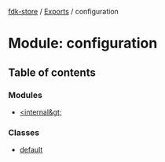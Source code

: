 [fdk-store](../README.md) / [Exports](../modules.md) / configuration

# Module: configuration

## Table of contents

### Modules

- [&lt;internal\&gt;](configuration._internal_.md)

### Classes

- [default](../classes/configuration.default.md)
